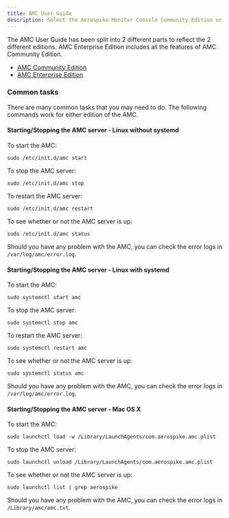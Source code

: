 ```yaml
---
title: AMC User Guide
description: Select the Aerospike Monitor Console Community Edition or the Enterprise Edition, and learn the commands to start and stop the Aerospike Monitor Console.
---
```


The AMC User Guide has been split into 2 different parts to reflect the 2 different editions. AMC Enterprise Edition includes all the features of AMC Community Edition. 

- [AMC Community Edition](/docs/amc/user_guide/community)
- [AMC Enterprise Edition](/docs/amc/user_guide/enterprise)

### Common tasks
There are many common tasks that you may need to do. The following commands work for either edition of the AMC.


#### Starting/Stopping the AMC server - Linux without systemd
To start the AMC:

```
sudo /etc/init.d/amc start
```

To stop the AMC server:
```
sudo /etc/init.d/amc stop
```

To restart the AMC server:
```
sudo /etc/init.d/amc restart
```

To see whether or not the AMC server is up:
```
sudo /etc/init.d/amc status
```

Should you have any problem with the AMC, you can check the error logs in `/var/log/amc/error.log`.


#### Starting/Stopping the AMC server - Linux with systemd
To start the AMC:

```
sudo systemctl start amc

```

To stop the AMC server:
```
sudo systemctl stop amc

```

To restart the AMC server:
```
sudo systemctl restart amc

```

To see whether or not the AMC server is up:
```
sudo systemctl status amc

```

Should you have any problem with the AMC, you can check the error logs in `/var/log/amc/error.log`.


#### Starting/Stopping the AMC server - Mac OS X
To start the AMC:

```
sudo launchctl load -w /Library/LaunchAgents/com.aerospike.amc.plist
```

To stop the AMC server:
```
sudo launchctl unload /Library/LaunchAgents/com.aerospike.amc.plist
```

To see whether or not the AMC server is up:
```
sudo launchctl list | grep aerospike
```

Should you have any problem with the AMC, you can check the error logs in `/Library/amc/amc.txt`.

